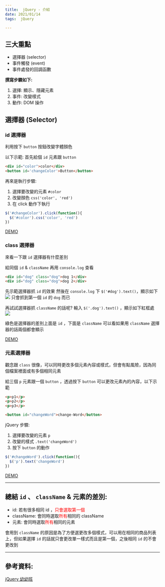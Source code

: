 ```yaml
---
title:  jQuery - 介紹
date: 2021/01/14
tags:  jQuery

--- 
```

## 三大重點
- 選擇器 (selector)
- 事件觸發 (event)
- 事件處發的回調函數
<!--more-->
**撰寫步驟如下:**
1. 選擇: 顯示、隱藏元素
2. 事件: 改變樣式
3. 動作: DOM 操作

## 選擇器 (Selector)
### id 選擇器
利用按下 `button` 按鈕改變字體顏色

以下示範:
首先給個 `id` 元素跟 `button`
```html
<div id="color">color</div>
<button id='changeColor'>Button</button>
```
再來是執行步驟:
1. 選擇要改變的元素 `#color`
2. 改變顏色 `css('color', 'red')`
3. 在 click 動作下執行

```javascript
$('#changeColor').click(function(){
  $('#color').css('color', 'red')
})

```
[DEMO](https://codepen.io/gleofgja/pen/LYRXxMx?editors=1011)

### class 選擇器
來看一下跟 `id` 選擇器有什麼差別

給同個 `id` & `className` 再用 `console.log` 查看
```html
<div id="dog" class="dog">dog 1</div>
<div id="dog" class="dog">dog 2</div>
```

先示範選擇器抓 `id` 的效果
然後在 `console.log` 下 `$('#dog').text()`，顯示如下
![](https://i.imgur.com/HjZsX8q.png)
只會抓到第一個 `id` 的 `dog` 而已

再試試選擇器抓 `className` 的話呢?
輸入 `$('.dog').text()` ，顯示如下紅框處
![](https://i.imgur.com/FdkEjg8.png)

綠色是選擇器的差別上面是 `id` ，下面是 `className`
可以看如果用 `className` 選擇器的話兩個都會顯示

[DEMO](https://codepen.io/gleofgja/pen/LYRXWPy?editors=1011)

### 元素選擇器
觀念跟 `class` 很像，可以同時更改多個元素內容或樣式，但會有點風險，因為同個檔案裡面或有多個相同元素

給三個 `p` 元素跟一個 `button` ，透過按下 `button` 可以更改元素內的內容，以下示範
```html
<p>p1</p>
<p>p2</p>
<p>p3</p>

<button id="changeWord">change-Word</button>
```

jQuery 步驟:
1. 選擇要改變的元素 `p`
2. 改變的樣式 `.text('changeWord')`
3. 按下 `button` 的動作

```javascript
$('#changeWord').click(function(){
  $('p').text('changeWord')
})

```

[DEMO](https://codepen.io/gleofgja/pen/GRjwWNX?editors=1011)

---
## 總結 `id` 、 `className` & 元素的差別:
- id: 若有很多相同 id ，<font color=#FF0000>只會選取第一個</font>
- className: 會同時選取<font color=#FF0000>所有</font>相同的 className
- 元素: 會同時選取<font color=#FF0000>所有</font>相同的元素

會用到 `className` 的原因是為了方便選更改多個樣式，可以用在相同的商品列表上，但如果選擇 `id` 的話就只會更改單一樣式而且是第一個，之後相同 `id` 的不會更改到

---
## 參考資料:
[jQuery 幼幼班](https://codeshiba.teachable.com/courses/1255270/lectures/29521035)
